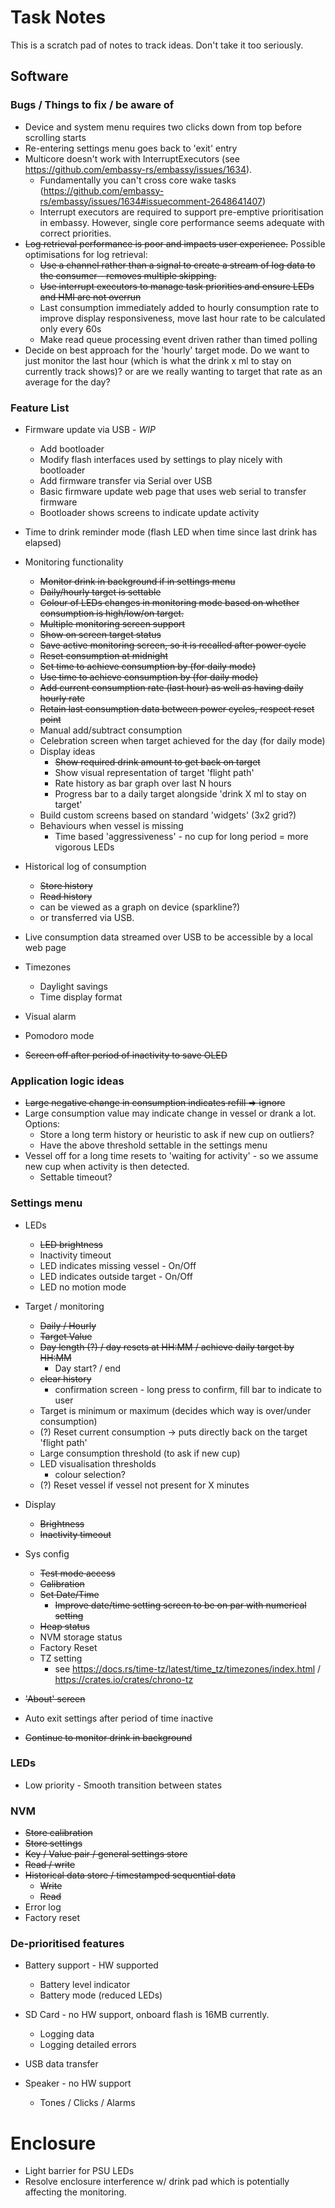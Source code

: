 # Task Notes

This is a scratch pad of notes to track ideas. Don't take it too seriously.

## Software

### Bugs / Things to fix / be aware of

* Device and system menu requires two clicks down from top before scrolling starts
* Re-entering settings menu goes back to 'exit' entry
* Multicore doesn't work with InterruptExecutors (see https://github.com/embassy-rs/embassy/issues/1634).
    * Fundamentally you can't cross core wake
      tasks (https://github.com/embassy-rs/embassy/issues/1634#issuecomment-2648641407)
    * Interrupt executors are required to support pre-emptive prioritisation in embassy. However, single core
      performance seems adequate with correct priorities.
* ~~Log retrieval performance is poor and impacts user experience.~~ Possible optimisations for log
  retrieval:
    * ~~Use a channel rather than a signal to create a stream of log data to the consumer - removes multiple skipping.~~
    * ~~Use interrupt executors to manage task priorities and ensure LEDs and HMI are not overrun~~
    * Last consumption immediately added to hourly consumption rate to improve display responsiveness, move last hour
      rate to be calculated only every 60s
    * Make read queue processing event driven rather than timed polling
* Decide on best approach for the 'hourly' target mode. Do we want to just monitor the last hour (which is what the
  drink x ml to stay on currently track shows)? or are we really wanting to target that rate as an average for the day?

### Feature List

* Firmware update via USB - *WIP*
    * Add bootloader
    * Modify flash interfaces used by settings to play nicely with bootloader
    * Add firmware transfer via Serial over USB
    * Basic firmware update web page that uses web serial to transfer firmware
    * Bootloader shows screens to indicate update activity
* Time to drink reminder mode (flash LED when time since last drink has elapsed)
* Monitoring functionality
    * ~~Monitor drink in background if in settings menu~~
    * ~~Daily/hourly target is settable~~
    * ~~Colour of LEDs changes in monitoring mode based on whether consumption is high/low/on target.~~
    * ~~Multiple monitoring screen support~~
    * ~~Show on screen target status~~
    * ~~Save active monitoring screen, so it is recalled after power cycle~~
    * ~~Reset consumption at midnight~~
    * ~~Set time to achieve consumption by (for daily mode)~~
    * ~~Use time to achieve consumption by (for daily mode)~~
    * ~~Add current consumption rate (last hour) as well as having daily hourly rate~~
    * ~~Retain last consumption data between power cycles, respect reset point~~
    * Manual add/subtract consumption
    * Celebration screen when target achieved for the day (for daily mode)
    * Display ideas
        * ~~Show required drink amount to get back on target~~
        * Show visual representation of target 'flight path'
        * Rate history as bar graph over last N hours
        * Progress bar to a daily target alongside 'drink X ml to stay on target'
    * Build custom screens based on standard 'widgets' (3x2 grid?)
    * Behaviours when vessel is missing
        * Time based 'aggressiveness' - no cup for long period = more vigorous LEDs
* Historical log of consumption
    * ~~Store history~~
    * ~~Read history~~
    * can be viewed as a graph on device (sparkline?)
    * or transferred via USB.

* Live consumption data streamed over USB to be accessible by a local web page
* Timezones
    * Daylight savings
    * Time display format
* Visual alarm
* Pomodoro mode
* ~~Screen off after period of inactivity to save OLED~~

### Application logic ideas

* ~~Large negative change in consumption indicates refill => ignore~~
* Large consumption value may indicate change in vessel or drank a lot. Options:
    * Store a long term history or heuristic to ask if new cup on outliers?
    * Have the above threshold settable in the settings menu
* Vessel off for a long time resets to 'waiting for activity' - so we assume new cup when activity is then detected.
    * Settable timeout?

### Settings menu

* LEDs
    * ~~LED brightness~~
    * Inactivity timeout
    * LED indicates missing vessel - On/Off
    * LED indicates outside target - On/Off
    * LED no motion mode
* Target / monitoring
    * ~~Daily / Hourly~~
    * ~~Target Value~~
    * ~~Day length (?) / day resets at HH:MM / achieve daily target by HH:MM~~
        * Day start? / end
    * ~~clear history~~
        * confirmation screen - long press to confirm, fill bar to indicate to user
    * Target is minimum or maximum (decides which way is over/under consumption)
    * (?) Reset current consumption -> puts directly back on the target 'flight path'
    * Large consumption threshold (to ask if new cup)
    * LED visualisation thresholds
        * colour selection?
    * (?) Reset vessel if vessel not present for X minutes
* Display
    * ~~Brightness~~
    * ~~Inactivity timeout~~
* Sys config
    * ~~Test mode access~~
    * ~~Calibration~~
    * ~~Set Date/Time~~
        * ~~Improve date/time setting screen to be on par with numerical setting~~
    * ~~Heap status~~
    * NVM storage status
    * Factory Reset
    * TZ setting
        * see https://docs.rs/time-tz/latest/time_tz/timezones/index.html / https://crates.io/crates/chrono-tz

* ~~'About' screen~~
* Auto exit settings after period of time inactive
* ~~Continue to monitor drink in background~~

### LEDs

* Low priority - Smooth transition between states

### NVM

* ~~Store calibration~~
* ~~Store settings~~
* ~~Key / Value pair / general settings store~~
* ~~Read / write~~
* ~~Historical data store / timestamped sequential data~~
    * ~~Write~~
    * ~~Read~~
* Error log
* Factory reset

### De-prioritised features

* Battery support - HW supported
    * Battery level indicator
    * Battery mode (reduced LEDs)

* SD Card - no HW support, onboard flash is 16MB currently.
    * Logging data
    * Logging detailed errors

* USB data transfer

* Speaker - no HW support
    * Tones / Clicks / Alarms

# Enclosure

* Light barrier for PSU LEDs
* Resolve enclosure interference w/ drink pad which is potentially affecting the monitoring.
